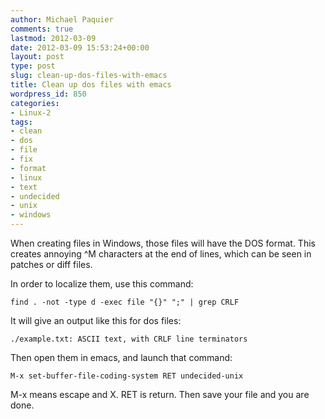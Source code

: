 ```yaml
---
author: Michael Paquier
comments: true
lastmod: 2012-03-09
date: 2012-03-09 15:53:24+00:00
layout: post
type: post
slug: clean-up-dos-files-with-emacs
title: Clean up dos files with emacs
wordpress_id: 850
categories:
- Linux-2
tags:
- clean
- dos
- file
- fix
- format
- linux
- text
- undecided
- unix
- windows
---
```


When creating files in Windows, those files will have the DOS format.
This creates annoying ^M characters at the end of lines, which can be seen in patches or diff files.

In order to localize them, use this command:

    find . -not -type d -exec file "{}" ";" | grep CRLF

It will give an output like this for dos files:

    ./example.txt: ASCII text, with CRLF line terminators

Then open them in emacs, and launch that command:

    M-x set-buffer-file-coding-system RET undecided-unix

M-x means escape and X. RET is return.
Then save your file and you are done.

